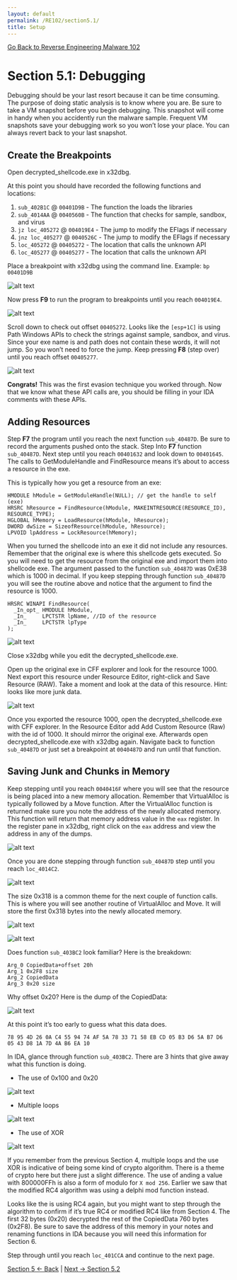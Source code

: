 ```yaml
---
layout: default
permalink: /RE102/section5.1/
title: Setup
---
```

[Go Back to Reverse Engineering Malware 102](https://securedorg.github.io/RE102/)

# Section 5.1: Debugging #

Debugging should be your last resort because it can be time consuming. The purpose of doing static analysis is to know where you are. Be sure to take a VM snapshot before you begin debugging. This snapshot will come in handy when you accidently run the malware sample. Frequent VM snapshots save your debugging work so you won’t lose your place. You can always revert back to your last snapshot.

## Create the Breakpoints ##

Open decrypted_shellcode.exe in x32dbg.

At this point you should have recorded the following functions and locations:
1. `sub_402B1C` @ `00401D9B` - The function the loads the libraries
2. `sub_4014AA` @ `0040560B` - The function that checks for sample, sandbox, and virus
3. `jz loc_405272` @ `004019E4` - The jump to modify the EFlags if necessary
4. `jnz loc_405277` @ `0040526C` - The jump to modify the EFlags if necessary
5. `loc_405272` @ `00405272` - The location that calls the unknown API
6. `loc_405277` @ `00405277` - The location that calls the unknown API

Place a breakpoint with x32dbg using the command line. Example: `bp 00401D9B`

![alt text](https://securedorg.github.io/RE102/images/breakpoint.png "breakpoint")

Now press **F9** to run the program to breakpoints until you reach `004019E4`.

![alt text](https://securedorg.github.io/RE102/images/4019E4.png "4019E4")

Scroll down to check out offset `00405272`. Looks like the `[esp+1C]` is using Path Windows APIs to check the strings against sample, sandbox, and virus. Since your exe name is and path does not contain these words, it will not jump. So you won’t need to force the jump. Keep pressing **F8** (step over) until you reach offset `00405277`.

![alt text](https://securedorg.github.io/RE102/images/405272.png "405272")

**Congrats!** This was the first evasion technique you worked through. Now that we know what these API calls are, you should be filling in your IDA comments with these APIs. 

## Adding Resources ##

Step **F7** the program until you reach the next function `sub_40487D`. Be sure to record the arguments pushed onto the stack. Step Into **F7** function `sub_40487D`. Next step until you reach `00401632` and look down to `00401645`. The calls to GetModuleHandle and FindResource means it’s about to access a resource in the exe.

This is typically how you get a resource from an exe:

```
HMODULE hModule = GetModuleHandle(NULL); // get the handle to self (exe)
HRSRC hResource = FindResource(hModule, MAKEINTRESOURCE(RESOURCE_ID), RESOURCE_TYPE); 
HGLOBAL hMemory = LoadResource(hModule, hResource);
DWORD dwSize = SizeofResource(hModule, hResource);
LPVOID lpAddress = LockResource(hMemory);
```

When you turned the shellcode into an exe it did not include any resources. Remember that the original exe is where this shellcode gets executed. So you will need to get the resource from the original exe and import them into shellcode exe. The argument passed to the function `sub_40487D` was 0xE38 which is 1000 in decimal. If you keep stepping through function `sub_40487D` you will see the routine above and notice that the argument to find the resource is 1000.

```
HRSRC WINAPI FindResource(
  _In_opt_ HMODULE hModule,
  _In_     LPCTSTR lpName, //ID of the resource
  _In_     LPCTSTR lpType
);
```
![alt text](https://securedorg.github.io/RE102/images/LoadResource.png "LoadResource")

Close x32dbg while you edit the decrypted_shellcode.exe.

Open up the original exe in CFF explorer and look for the resource 1000. Next export this resource under Resource Editor, right-click and Save Resource (RAW). Take a moment and look at the data of this resource. Hint: looks like more junk data. 

![alt text](https://securedorg.github.io/RE102/images/resource.png "resource")

Once you exported the resource 1000, open the decrypted_shellcode.exe with CFF explorer. In the Resource Editor add Add Custom Resource (Raw) with the id of 1000. It should mirror the original exe. Afterwards open decrypted_shellcode.exe with x32dbg again. Navigate back to function `sub_40487D` or just set a breakpoint at `0040487D` and run until that function.

## Saving Junk and Chunks in Memory ##

Keep stepping until you reach `0040416F` where you will see that the resource is being placed into a new memory allocation. Remember that VirtualAlloc is typically followed by a Move function. After the VirtualAlloc function is returned make sure you note the address of the newly allocated memory. This function will return that memory address value in the `eax` register. In the register pane in x32dbg, right click on the `eax` address and view the address in any of the dumps.

![alt text](https://securedorg.github.io/RE102/images/savingresource.png "savingresource")

Once you are done stepping through function `sub_40487D` step until you reach `loc_4014C2`.

![alt text](https://securedorg.github.io/RE102/images/allocate318.png "allocate318")

The size 0x318 is a common theme for the next couple of function calls. This is where you will see another routine of VirtualAlloc and Move.  It will store the first 0x318 bytes into the newly allocated memory.

![alt text](https://securedorg.github.io/RE102/images/Virtualloc318.png "Virtualloc318")

![alt text](https://securedorg.github.io/RE102/images/move_decrypt.png "move_decrypt")

Does function `sub_403BC2` look familiar? Here is the breakdown:
```
Arg_0 CopiedData+offset 20h
Arg_1 0x2F8 size
Arg_2 CopiedData
Arg_3 0x20 size
```

Why offset 0x20? Here is the dump of the CopiedData:

![alt text](https://securedorg.github.io/RE102/images/20bytesof318.png "20bytesof318")

At this point it’s too early to guess what this data does.
```
78 95 4D 26 0A C4 55 94 74 AF 5A 78 33 71 58 EB CD 05 B3 D6 5A B7 D6 05 43 D8 1A 7D 4A B6 EA 10
```
In IDA, glance through function `sub_403BC2`. There are 3 hints that give away what this function is doing.
* The use of 0x100 and 0x20

![alt text](https://securedorg.github.io/RE102/images/318_256.png "318_256")

* Multiple loops

![alt text](https://securedorg.github.io/RE102/images/318loop.png "318loop")

* The use of XOR

![alt text](https://securedorg.github.io/RE102/images/318xor.png "318xor")

If you remember from the previous Section 4, multiple loops and the use XOR is indicative of being some kind of crypto algorithm. There is a theme of crypto here but there just a slight difference. The use of anding a value with 800000FFh is also a form of modulo for `X mod 256`. Earlier we saw that the modified RC4 algorithm was using a delphi mod function instead.

Looks like the is using RC4 again, but you might want to step through the algorithm to confirm if it’s true RC4 or modified RC4 like from Section 4. The first 32 bytes (0x20) decrypted the rest of the CopiedData 760 bytes (0x2F8). Be sure to save the address of this memory in your notes and renaming functions in IDA because you will need this information for Section 6.

Step through until you reach `loc_401CCA` and continue to the next page.

[Section 5 <- Back](https://securedorg.github.io/RE102/section5) | [Next -> Section 5.2](https://securedorg.github.io/RE102/section5.2)
